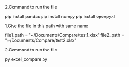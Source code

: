 2.Command to run the file

  pip install pandas
  pip install numpy
  pip install openpyxl

1.Give the file in this path with same name

  file1_path = "~/Documents/Compare/test1.xlsx"
  file2_path = "~/Documents/Compare/test2.xlsx"


2.Command to run the file

  py excel_compare.py
